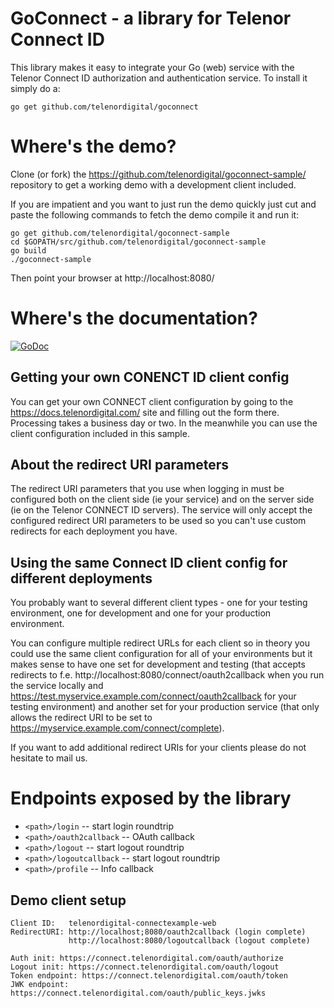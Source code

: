 # GoConnect - a library for Telenor Connect ID

This library makes it easy to integrate your Go (web) service with the Telenor 
Connect ID authorization and authentication service.  To install it
simply do a:

    go get github.com/telenordigital/goconnect

# Where's the demo?

Clone (or fork) the https://github.com/telenordigital/goconnect-sample/
repository to get a working demo with a development client included.

If you are impatient and you want to just run the demo quickly just
cut and paste the following commands to fetch the demo compile it and
run it:

    go get github.com/telenordigital/goconnect-sample
    cd $GOPATH/src/github.com/telenordigital/goconnect-sample
    go build
    ./goconnect-sample

Then point your browser at http://localhost:8080/

# Where's the documentation?

[![GoDoc](https://godoc.org/github.com/telenordigital/goconnect?status.svg)](https://godoc.org/github.com/telenordigital/goconnect)

## Getting your own CONENCT ID client config
You can get your own CONNECT client configuration by going to the 
https://docs.telenordigital.com/ site and filling out the form there. Processing
takes a business day or two. In the meanwhile you can use the client 
configuration included in this sample.

## About the redirect URI parameters
The redirect URI parameters that you use when logging in must be configured 
both on the client side (ie your service) and on the server side (ie on the
Telenor CONNECT ID servers). The service will only accept the configured 
redirect URI parameters to be used so you can't use custom redirects for 
each deployment you have.

## Using the same Connect ID client config for different deployments
You probably want to several different client types - one for your testing 
environment, one for development and one for your production environment. 

You can configure multiple redirect URLs for each client so in theory you could
use the same client configuration for all of your environments but it makes
sense to have one set for development and testing (that accepts redirects to
f.e. http://localhost:8080/connect/oauth2callback when you run the service locally and
https://test.myservice.example.com/connect/oauth2callback for your testing environment)
and another set for your production service (that only allows the redirect URI 
to be set to https://myservice.example.com/connect/complete). 

If you want to add additional redirect URIs for your clients please do not 
hesitate to mail us. 

# Endpoints exposed by the library

* `<path>/login` -- start login roundtrip
* `<path>/oauth2callback` -- OAuth callback
* `<path>/logout` -- start logout roundtrip 
* `<path>/logoutcallback` -- start logout roundtrip 
* `<path>/profile` -- Info callback

## Demo client setup
    Client ID:   telenordigital-connectexample-web
    RedirectURI: http://localhost;8080/oauth2callback (login complete)
                 http://localhost:8080/logoutcallback (logout complete)

    Auth init: https://connect.telenordigital.com/oauth/authorize
    Logout init: https://connect.telenordigital.com/oauth/logout
    Token endpoint: https://connect.telenordigital.com/oauth/token
    JWK endpoint: https://connect.telenordigital.com/oauth/public_keys.jwks
